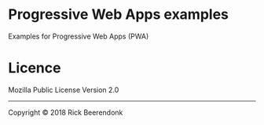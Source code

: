 # Progressive Web Apps examples

Examples for Progressive Web Apps (PWA)

# Licence

Mozilla Public License Version 2.0

---

Copyright © 2018 Rick Beerendonk
